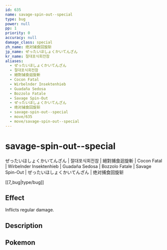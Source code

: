 ```yaml
---
id: 635
name: savage-spin-out--special
type: bug
power: null
pp: 1
priority: 0
accuracy: null
damage_class: special
zh_name: 绝对捕食回旋斩
jp_name: ぜったいほしょくかいてんざん
kr_name: 절대포식회전참
aliases:
  - ぜったいほしょくかいてんざん
  - 절대포식회전참
  - 絕對捕食迴旋斬
  - Cocon Fatal
  - Wirbelnder Insektenhieb
  - Guadaña Sedosa
  - Bozzolo Fatale
  - Savage Spin-Out
  - ぜったいほしょくかいてんざん
  - 绝对捕食回旋斩
  - savage-spin-out--special
  - move/635
  - move/savage-spin-out--special
---
```

# savage-spin-out--special
    
ぜったいほしょくかいてんざん | 절대포식회전참 | 絕對捕食迴旋斬 | Cocon Fatal | Wirbelnder Insektenhieb | Guadaña Sedosa | Bozzolo Fatale | Savage Spin-Out | ぜったいほしょくかいてんざん | 绝对捕食回旋斩

[[7_bug|type/bug]]

## Effect

Inflicts regular damage.

## Description



## Pokemon



